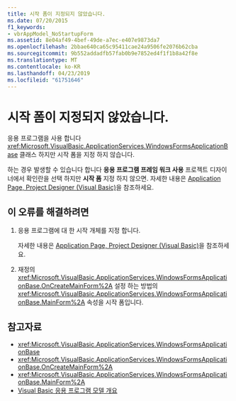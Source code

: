 ```yaml
---
title: 시작 폼이 지정되지 않았습니다.
ms.date: 07/20/2015
f1_keywords:
- vbrAppModel_NoStartupForm
ms.assetid: 8e04af49-4bef-49de-a7ec-e407e9873da7
ms.openlocfilehash: 2bbae640ca65c95411cae24a9506fe2076b62cba
ms.sourcegitcommit: 9b552addadfb57fab0b9e7852ed4f1f1b8a42f8e
ms.translationtype: MT
ms.contentlocale: ko-KR
ms.lasthandoff: 04/23/2019
ms.locfileid: "61751646"
---
```

# <a name="a-startup-form-has-not-been-specified"></a>시작 폼이 지정되지 않았습니다.
응용 프로그램을 사용 합니다 <xref:Microsoft.VisualBasic.ApplicationServices.WindowsFormsApplicationBase> 클래스 하지만 시작 폼을 지정 하지 않습니다.  
  
 하는 경우 발생할 수 있습니다 합니다 **응용 프로그램 프레임 워크 사용** 프로젝트 디자이너에서 확인란을 선택 하지만 **시작 폼** 지정 하지 않으면. 자세한 내용은 [Application Page, Project Designer (Visual Basic)](/visualstudio/ide/reference/application-page-project-designer-visual-basic)을 참조하세요.  
  
## <a name="to-correct-this-error"></a>이 오류를 해결하려면  
  
1. 응용 프로그램에 대 한 시작 개체를 지정 합니다.  
  
     자세한 내용은 [Application Page, Project Designer (Visual Basic)](/visualstudio/ide/reference/application-page-project-designer-visual-basic)을 참조하세요.  
  
2. 재정의 <xref:Microsoft.VisualBasic.ApplicationServices.WindowsFormsApplicationBase.OnCreateMainForm%2A> 설정 하는 방법의 <xref:Microsoft.VisualBasic.ApplicationServices.WindowsFormsApplicationBase.MainForm%2A> 속성을 시작 폼입니다.  
  
## <a name="see-also"></a>참고자료

- <xref:Microsoft.VisualBasic.ApplicationServices.WindowsFormsApplicationBase>
- <xref:Microsoft.VisualBasic.ApplicationServices.WindowsFormsApplicationBase.OnCreateMainForm%2A>
- <xref:Microsoft.VisualBasic.ApplicationServices.WindowsFormsApplicationBase.MainForm%2A>
- [Visual Basic 응용 프로그램 모델 개요](../../../visual-basic/developing-apps/development-with-my/overview-of-the-visual-basic-application-model.md)
